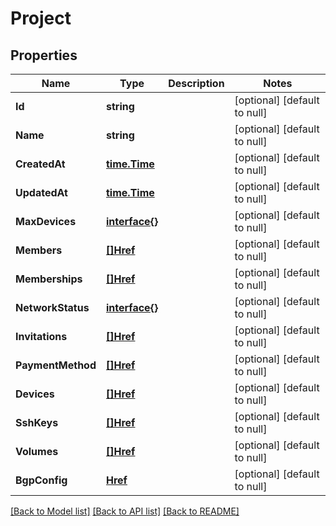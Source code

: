 # Project

## Properties
Name | Type | Description | Notes
------------ | ------------- | ------------- | -------------
**Id** | **string** |  | [optional] [default to null]
**Name** | **string** |  | [optional] [default to null]
**CreatedAt** | [**time.Time**](time.Time.md) |  | [optional] [default to null]
**UpdatedAt** | [**time.Time**](time.Time.md) |  | [optional] [default to null]
**MaxDevices** | [**interface{}**](interface{}.md) |  | [optional] [default to null]
**Members** | [**[]Href**](Href.md) |  | [optional] [default to null]
**Memberships** | [**[]Href**](Href.md) |  | [optional] [default to null]
**NetworkStatus** | [**interface{}**](interface{}.md) |  | [optional] [default to null]
**Invitations** | [**[]Href**](Href.md) |  | [optional] [default to null]
**PaymentMethod** | [**[]Href**](Href.md) |  | [optional] [default to null]
**Devices** | [**[]Href**](Href.md) |  | [optional] [default to null]
**SshKeys** | [**[]Href**](Href.md) |  | [optional] [default to null]
**Volumes** | [**[]Href**](Href.md) |  | [optional] [default to null]
**BgpConfig** | [**Href**](Href.md) |  | [optional] [default to null]

[[Back to Model list]](../README.md#documentation-for-models) [[Back to API list]](../README.md#documentation-for-api-endpoints) [[Back to README]](../README.md)


